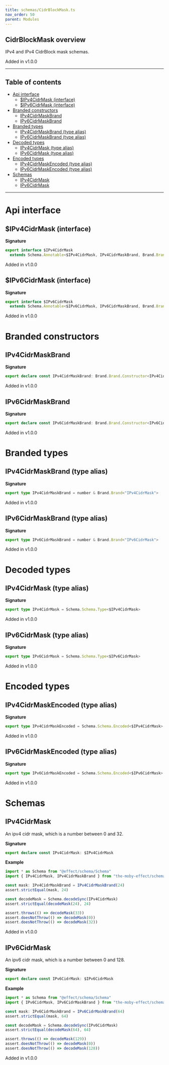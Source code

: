 ```yaml
---
title: schemas/CidrBlockMask.ts
nav_order: 50
parent: Modules
---
```


## CidrBlockMask overview

IPv4 and IPv4 CidrBlock mask schemas.

Added in v1.0.0

---

<h2 class="text-delta">Table of contents</h2>

- [Api interface](#api-interface)
  - [$IPv4CidrMask (interface)](#ipv4cidrmask-interface)
  - [$IPv6CidrMask (interface)](#ipv6cidrmask-interface)
- [Branded constructors](#branded-constructors)
  - [IPv4CidrMaskBrand](#ipv4cidrmaskbrand)
  - [IPv6CidrMaskBrand](#ipv6cidrmaskbrand)
- [Branded types](#branded-types)
  - [IPv4CidrMaskBrand (type alias)](#ipv4cidrmaskbrand-type-alias)
  - [IPv6CidrMaskBrand (type alias)](#ipv6cidrmaskbrand-type-alias)
- [Decoded types](#decoded-types)
  - [IPv4CidrMask (type alias)](#ipv4cidrmask-type-alias)
  - [IPv6CidrMask (type alias)](#ipv6cidrmask-type-alias)
- [Encoded types](#encoded-types)
  - [IPv4CidrMaskEncoded (type alias)](#ipv4cidrmaskencoded-type-alias)
  - [IPv6CidrMaskEncoded (type alias)](#ipv6cidrmaskencoded-type-alias)
- [Schemas](#schemas)
  - [IPv4CidrMask](#ipv4cidrmask)
  - [IPv6CidrMask](#ipv6cidrmask)

---

# Api interface

## $IPv4CidrMask (interface)

**Signature**

```ts
export interface $IPv4CidrMask
  extends Schema.Annotable<$IPv4CidrMask, IPv4CidrMaskBrand, Brand.Brand.Unbranded<IPv4CidrMaskBrand>, never> {}
```

Added in v1.0.0

## $IPv6CidrMask (interface)

**Signature**

```ts
export interface $IPv6CidrMask
  extends Schema.Annotable<$IPv6CidrMask, IPv6CidrMaskBrand, Brand.Brand.Unbranded<IPv6CidrMaskBrand>, never> {}
```

Added in v1.0.0

# Branded constructors

## IPv4CidrMaskBrand

**Signature**

```ts
export declare const IPv4CidrMaskBrand: Brand.Brand.Constructor<IPv4CidrMaskBrand>
```

Added in v1.0.0

## IPv6CidrMaskBrand

**Signature**

```ts
export declare const IPv6CidrMaskBrand: Brand.Brand.Constructor<IPv6CidrMaskBrand>
```

Added in v1.0.0

# Branded types

## IPv4CidrMaskBrand (type alias)

**Signature**

```ts
export type IPv4CidrMaskBrand = number & Brand.Brand<"IPv4CidrMask">
```

Added in v1.0.0

## IPv6CidrMaskBrand (type alias)

**Signature**

```ts
export type IPv6CidrMaskBrand = number & Brand.Brand<"IPv6CidrMask">
```

Added in v1.0.0

# Decoded types

## IPv4CidrMask (type alias)

**Signature**

```ts
export type IPv4CidrMask = Schema.Schema.Type<$IPv4CidrMask>
```

Added in v1.0.0

## IPv6CidrMask (type alias)

**Signature**

```ts
export type IPv6CidrMask = Schema.Schema.Type<$IPv6CidrMask>
```

Added in v1.0.0

# Encoded types

## IPv4CidrMaskEncoded (type alias)

**Signature**

```ts
export type IPv4CidrMaskEncoded = Schema.Schema.Encoded<$IPv4CidrMask>
```

Added in v1.0.0

## IPv6CidrMaskEncoded (type alias)

**Signature**

```ts
export type IPv6CidrMaskEncoded = Schema.Schema.Encoded<$IPv6CidrMask>
```

Added in v1.0.0

# Schemas

## IPv4CidrMask

An ipv4 cidr mask, which is a number between 0 and 32.

**Signature**

```ts
export declare const IPv4CidrMask: $IPv4CidrMask
```

**Example**

```ts
import * as Schema from "@effect/schema/Schema"
import { IPv4CidrMask, IPv4CidrMaskBrand } from "the-moby-effect/schemas/CidrBlockMask.js"

const mask: IPv4CidrMaskBrand = IPv4CidrMaskBrand(24)
assert.strictEqual(mask, 24)

const decodeMask = Schema.decodeSync(IPv4CidrMask)
assert.strictEqual(decodeMask(24), 24)

assert.throws(() => decodeMask(33))
assert.doesNotThrow(() => decodeMask(0))
assert.doesNotThrow(() => decodeMask(32))
```

Added in v1.0.0

## IPv6CidrMask

An ipv6 cidr mask, which is a number between 0 and 128.

**Signature**

```ts
export declare const IPv6CidrMask: $IPv6CidrMask
```

**Example**

```ts
import * as Schema from "@effect/schema/Schema"
import { IPv6CidrMask, IPv6CidrMaskBrand } from "the-moby-effect/schemas/CidrBlockMask.js"

const mask: IPv6CidrMaskBrand = IPv6CidrMaskBrand(64)
assert.strictEqual(mask, 64)

const decodeMask = Schema.decodeSync(IPv6CidrMask)
assert.strictEqual(decodeMask(64), 64)

assert.throws(() => decodeMask(129))
assert.doesNotThrow(() => decodeMask(0))
assert.doesNotThrow(() => decodeMask(128))
```

Added in v1.0.0
